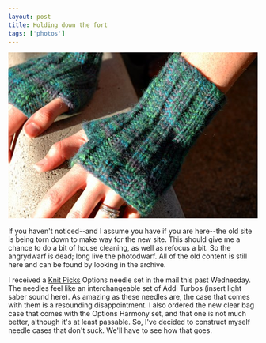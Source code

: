 ```yaml
---
layout: post
title: Holding down the fort
tags: ['photos']
---
```


![Holding Down :: Nikon D70](/media/2007/10/down.jpg)

If you haven't noticed--and I assume you have if you are here--the old
site is being torn down to make way for the new site. This should give
me a chance to do a bit of house cleaning, as well as refocus a bit. So
the angrydwarf is dead; long live the photodwarf. All of the old content
is still here and can be found by looking in the archive. 

I received a [Knit Picks](http://knitpicks.com) Options needle set in
the mail this past Wednesday. The needles feel like an interchangeable
set of Addi Turbos (insert light saber sound here).  As amazing as these
needles are, the case that comes with them is a resounding
disappointment. I also ordered the new clear bag case that comes with
the Options Harmony set, and that one is not much better, although it's
at least passable. So, I've decided to construct myself needle cases
that don't suck. We'll have to see how that goes.
